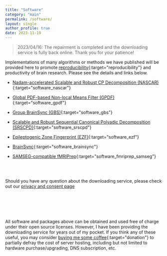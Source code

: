 ```yaml
---
title: "Software"
category: "main"
permalink: /software/
layout: single
author_profile: true
date: 2023-11-19
---
```


> 2023/04/16:
> The repairment is completed and the downloading service is fully back online. Thank you for your patience!

Implementations of many algorithms or methods we have published will be provided here to promote [reproducibility](https://ieeexplore.ieee.org/document/4815541/){:target="reproducibility"} and productivity of brain research. Please see the details and links below.

* [Nadam-accelerated Scalable and Robust CP Decomposition (NASCAR)](/software/NASCAR/nascar_main){:target="software_nascar"}

* [Global PDF-based Non-local Means Filter (GPDF)](/software/GPDF/gpdf_main){:target="software_gpdf"}

* [Group BrainSync (GBS)](https://neuroimageusc.github.io/GBS){:target="software_gbs"}

* [Scalable and Robust Sequential Canonical Polyadic Decomposition (SRSCPD)](/software/SRSCPD_ALS/srscpd_als_main){:target="software_srscpd"}

* [Epileptogenic Zone Fingerprint (EZF)](/software/EZ_Fingerprint/ezf_main){:target="software_ezf"}

* [BrainSync](https://neuroimage.usc.edu/neuro/Resources/BrainSync){:target="software_brainsync"}

* [SAMSEG-compatible fMRIPrep](/software/fMRIPrep_SAMSEG/fMRIPrep_SAMSEG_main){:target="software_fmriprep_samseg"}

<br/><br/>

Should you have any question about the downloading service, please check out our [privacy and consent page](/software/privacy)

<br/><br/><br/><br/>

<span style="font-size:14px">All software and packages above can be obtained and used free of charge under their open source licenses. However, I have been providing the downloading service for years out of my pocket. If you think any of these useful, you may consider [buying me some coffee](https://www.paypal.com/donate/?hosted_button_id=QVZAYC9LH9TXN){:target="donation"} to partially defray the cost of server hosting, including but not limited to hardware purchase/upgrading, DNS subscription, etc.</span>
